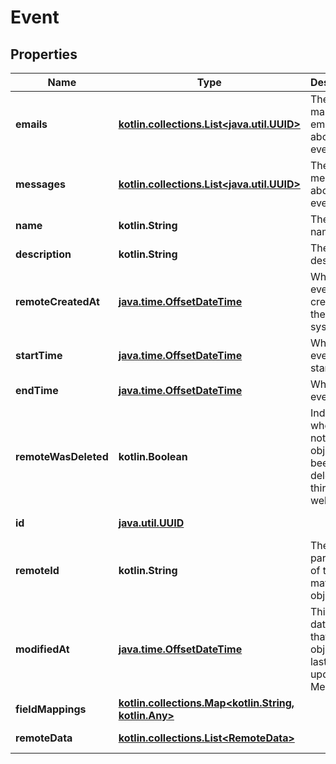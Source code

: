 
# Event

## Properties
Name | Type | Description | Notes
------------ | ------------- | ------------- | -------------
**emails** | [**kotlin.collections.List&lt;java.util.UUID&gt;**](java.util.UUID.md) | The marketing emails about this event. | 
**messages** | [**kotlin.collections.List&lt;java.util.UUID&gt;**](java.util.UUID.md) | The messages about this event. | 
**name** | **kotlin.String** | The event&#39;s name. |  [optional]
**description** | **kotlin.String** | The event&#39;s description. |  [optional]
**remoteCreatedAt** | [**java.time.OffsetDateTime**](java.time.OffsetDateTime.md) | When the event was created in the remote system. |  [optional]
**startTime** | [**java.time.OffsetDateTime**](java.time.OffsetDateTime.md) | When the event starts. |  [optional]
**endTime** | [**java.time.OffsetDateTime**](java.time.OffsetDateTime.md) | When the event ends. |  [optional]
**remoteWasDeleted** | **kotlin.Boolean** | Indicates whether or not this object has been deleted by third party webhooks. |  [optional] [readonly]
**id** | [**java.util.UUID**](java.util.UUID.md) |  |  [optional] [readonly]
**remoteId** | **kotlin.String** | The third-party API ID of the matching object. |  [optional]
**modifiedAt** | [**java.time.OffsetDateTime**](java.time.OffsetDateTime.md) | This is the datetime that this object was last updated by Merge |  [optional] [readonly]
**fieldMappings** | [**kotlin.collections.Map&lt;kotlin.String, kotlin.Any&gt;**](kotlin.Any.md) |  |  [optional] [readonly]
**remoteData** | [**kotlin.collections.List&lt;RemoteData&gt;**](RemoteData.md) |  |  [optional] [readonly]



